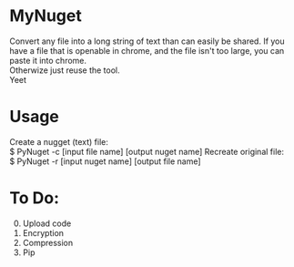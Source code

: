 # MyNuget
Convert any file into a long string of text than can easily be shared. If you have a file that is openable in chrome, and the file isn't too large, you can paste it into chrome.  
Otherwize just reuse the tool.  
Yeet  
# Usage
Create a nugget (text) file:  
$ PyNuget -c [input file name] [output nuget name]
Recreate original file:  
$ PyNuget -r [input nuget name] [output file name]  

# To Do:  
0) Upload code
1) Encryption
2) Compression
3) Pip
